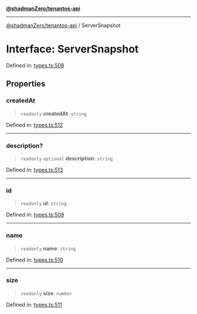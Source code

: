 [**@shadmanZero/tenantos-api**](../README.md)

***

[@shadmanZero/tenantos-api](../globals.md) / ServerSnapshot

# Interface: ServerSnapshot

Defined in: [types.ts:508](https://github.com/shadmanZero/tenantos-api/blob/1519ecac4035082956b06ca1cf266b8ad4cc7904/src/types.ts#L508)

## Properties

### createdAt

> `readonly` **createdAt**: `string`

Defined in: [types.ts:512](https://github.com/shadmanZero/tenantos-api/blob/1519ecac4035082956b06ca1cf266b8ad4cc7904/src/types.ts#L512)

***

### description?

> `readonly` `optional` **description**: `string`

Defined in: [types.ts:513](https://github.com/shadmanZero/tenantos-api/blob/1519ecac4035082956b06ca1cf266b8ad4cc7904/src/types.ts#L513)

***

### id

> `readonly` **id**: `string`

Defined in: [types.ts:509](https://github.com/shadmanZero/tenantos-api/blob/1519ecac4035082956b06ca1cf266b8ad4cc7904/src/types.ts#L509)

***

### name

> `readonly` **name**: `string`

Defined in: [types.ts:510](https://github.com/shadmanZero/tenantos-api/blob/1519ecac4035082956b06ca1cf266b8ad4cc7904/src/types.ts#L510)

***

### size

> `readonly` **size**: `number`

Defined in: [types.ts:511](https://github.com/shadmanZero/tenantos-api/blob/1519ecac4035082956b06ca1cf266b8ad4cc7904/src/types.ts#L511)
